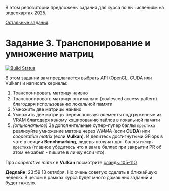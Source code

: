 В этом репозитории предложены задания для курса по вычислениям на видеокартах 2025.

[Остальные задания](https://github.com/GPGPUCourse/GPGPUTasks2025/).

# Задание 3. Транспонирование и умножение матриц

[![Build Status](https://github.com/GPGPUCourse/GPGPUTasks2025/actions/workflows/cmake.yml/badge.svg?branch=task03&event=push)](https://github.com/GPGPUCourse/GPGPUTasks2025/actions/workflows/cmake.yml)

В этом задании вам предлагается выбрать API (OpenCL, CUDA или Vulkan) и написать кернелы:

1) Транспонировать матрицу наивно
2) Транспонировать матрицу оптимально (coalesced access pattern) благодаря использованию локальной памяти
3) Умножить две матрицы наивно
4) Умножить две матрицы переиспользуя элементы подгруженные из VRAM благодаря явному кэшированию тайлов в локальной памяти
5) *(опциональное)* За дополнительные супер-пупер баллы ```престижа``` реализуйте умножение матриц через *WMMA* (если **CUDA**) или *cooperative matrix* (если **Vulkan**). И делитесь достигнутыми GFlops в чате в секции **Benchmarking**, лидеры получат доп. баллы ```гипер-престижа``` (главное убедитесь что я вам в баллах при закрытии PR об этом не забыл - пишите в личку если что).

Про *cooperative matrix* в **Vulkan** посмотрите [слайды 105-110](https://github.com/GPGPUCourse/GPGPUTasks2025/blob/main/slides/GPU_04_matrices_transpose_multiply.pdf)

**Дедлайн**: 23:59 13 октября. Но очень советую сделать в ближайшую неделю. В целом в рамках курса будет много домашних заданий и будет тяжело.

